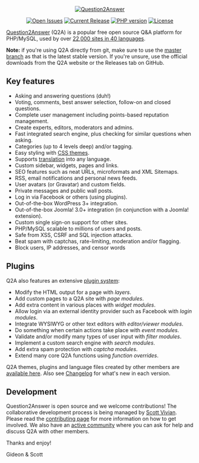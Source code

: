 <p align="center">
    <a href="https://www.question2answer.org/">
        <img src="https://www.question2answer.org/images/question2answer-logo-350x40.png" alt="Question2Answer" />
    </a>
</p>

<p align="center">
	<a href="https://github.com/q2a/question2answer/issues"><img src="https://img.shields.io/github/issues/q2a/question2answer.svg" alt="Open Issues"></a>
	<a href="https://github.com/q2a/question2answer/releases"><img src="https://img.shields.io/github/release/q2a/question2answer.svg" alt="Current Release"></a>
	<a href="https://docs.question2answer.org/install/"><img src="https://img.shields.io/travis/php-v/q2a/question2answer/dev.svg" alt="PHP version"></a>
	<a href="https://www.question2answer.org/license.php"><img src="https://img.shields.io/badge/License-GPL-green.svg" alt="License"></a>
</p>

[Question2Answer][Q2A] (Q2A) is a popular free open source Q&A platform for PHP/MySQL, used by over [22,000 sites in 40 languages][sites].

**Note:** if you're using Q2A directly from git, make sure to use the [master branch][master] as that is the latest stable version. If you're unsure, use the official downloads from the Q2A website or the Releases tab on GitHub.


## Key features

- Asking and answering questions (duh!)
- Voting, comments, best answer selection, follow-on and closed questions.
- Complete user management including points-based reputation management.
- Create experts, editors, moderators and admins.
- Fast integrated search engine, plus checking for similar questions when asking.
- Categories (up to 4 levels deep) and/or tagging.
- Easy styling with [CSS themes][themes].
- Supports [translation][trans] into any language.
- Custom sidebar, widgets, pages and links.
- SEO features such as neat URLs, microformats and XML Sitemaps.
- RSS, email notifications and personal news feeds.
- User avatars (or Gravatar) and custom fields.
- Private messages and public wall posts.
- Log in via Facebook or others (using plugins).
- Out-of-the-box WordPress 3+ integration.
- Out-of-the-box Joomla! 3.0+ integration (in conjunction with a Joomla! extension).
- Custom single sign-on support for other sites.
- PHP/MySQL scalable to millions of users and posts.
- Safe from XSS, CSRF and SQL injection attacks.
- Beat spam with captchas, rate-limiting, moderation and/or flagging.
- Block users, IP addresses, and censor words


## Plugins

Q2A also features an extensive [plugin system][plugins]:

- Modify the HTML output for a page with *layers*.
- Add custom pages to a Q2A site with *page modules*.
- Add extra content in various places with *widget modules*.
- Allow login via an external identity provider such as Facebook with *login modules*.
- Integrate WYSIWYG or other text editors with *editor/viewer modules*.
- Do something when certain actions take place with *event modules*.
- Validate and/or modify many types of user input with *filter modules*.
- Implement a custom search engine with *search modules*.
- Add extra spam protection with *captcha modules*.
- Extend many core Q2A functions using *function overrides*.

Q2A themes, plugins and language files created by other members are [available here][addons]. Also see [Changelog][changes] for what's new in each version.


## Development

Question2Answer is open source and we welcome contributions! The collaborative development process is being managed by [Scott Vivian][scott]. Please read the [contributing page][contrib] for more information on how to get involved. We also have an [active community][forum] where you can ask for help and discuss Q2A with other members.


Thanks and enjoy!

Gideon & Scott


[Q2A]: https://www.question2answer.org/
[scott]: https://www.question2answer.org/qa/user/Scott
[contrib]: https://github.com/q2a/question2answer/blob/master/CONTRIBUTING.md
[sites]: https://www.question2answer.org/sites.php
[master]: https://github.com/q2a/question2answer/tree/master
[forum]: https://www.question2answer.org/qa/
[plugins]: https://docs.question2answer.org/plugins/
[themes]: https://docs.question2answer.org/themes/
[trans]: https://docs.question2answer.org/translate/
[addons]: https://docs.question2answer.org/addons/
[changes]: https://docs.question2answer.org/install/versions/
